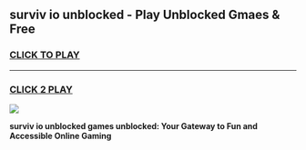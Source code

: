 
## surviv io unblocked - Play Unblocked Gmaes & Free
<h3>
<a href="https://news.freeplayer.one?title=surviv_io_unblocked&ref=16F">CLICK TO PLAY</a></h3>
<hr>

<h3>
<a href="https://news.freeplayer.one?title=surviv_io_unblocked&ref=16F">CLICK 2 PLAY</a>
  
</h3>

<a href="https://news.freeplayer.one?title=surviv_io_unblocked&ref=16F/"><img src="https://clearcache.store/games.png"></a>


**surviv io unblocked games unblocked: Your Gateway to Fun and Accessible Online Gaming**
